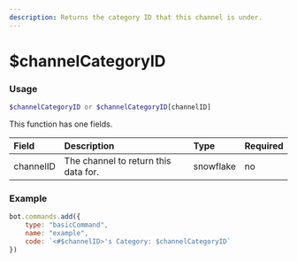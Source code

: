 ```yaml
---
description: Returns the category ID that this channel is under.
---
```


# $channelCategoryID
### Usage
```php
$channelCategoryID or $channelCategoryID[channelID]
```
This function has one fields.

| Field | Description | Type | Required |
| :--- | :--- | :--- | :--- |
| channelID | The channel to return this data for. | snowflake | no |


### Example
```javascript
bot.commands.add({
    type: "basicCommand",
    name: "example",
    code: `<#$channelID>'s Category: $channelCategoryID`
})
```
